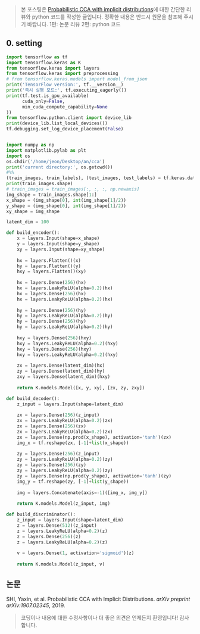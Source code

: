 >  본 포스팅은 [Probabilistic CCA with implicit distributions](https://arxiv.org/pdf/1907.02345.pdf)에 대한 간단한 리뷰와 python 코드를 작성한 글입니다. 정확한 내용은 반드시 원문을 참조해 주시기 바랍니다.
>  1편: 논문 리뷰
>  2편: python 코드

## 0. setting
```python
import tensorflow as tf
import tensorflow.keras as K
from tensorflow.keras import layers
from tensorflow.keras import preprocessing
# from tensorflow.keras.models import model_from_json
print('TensorFlow version:', tf.__version__)
print('즉시 실행 모드:', tf.executing_eagerly())
print(tf.test.is_gpu_available(
      cuda_only=False,
      min_cuda_compute_capability=None
))
from tensorflow.python.client import device_lib
print(device_lib.list_local_devices())
tf.debugging.set_log_device_placement(False)
```
```

```

```python
import numpy as np
import matplotlib.pylab as plt 
import os
os.chdir('/home/jeon/Desktop/an/cca')
print('current directory:', os.getcwd())
#%%
(train_images, train_labels), (test_images, test_labels) = tf.keras.datasets.mnist.load_data() 
print(train_images.shape)
# train_images = train_images[:, :, :, np.newaxis]
img_shape = train_images.shape[1:]
x_shape = (img_shape[0], int(img_shape[1]/2))
y_shape = (img_shape[0], int(img_shape[1]/2))
xy_shape = img_shape
```

```python
latent_dim = 100
```

```python
def build_encoder():
    x = layers.Input(shape=x_shape)   
    y = layers.Input(shape=y_shape)   
    xy = layers.Input(shape=xy_shape)   
    
    hx = layers.Flatten()(x)
    hy = layers.Flatten()(y)
    hxy = layers.Flatten()(xy)
    
    hx = layers.Dense(256)(hx)
    hx = layers.LeakyReLU(alpha=0.2)(hx)
    hx = layers.Dense(256)(hx)
    hx = layers.LeakyReLU(alpha=0.2)(hx)
    
    hy = layers.Dense(256)(hy)
    hy = layers.LeakyReLU(alpha=0.2)(hy)
    hy = layers.Dense(256)(hy)
    hy = layers.LeakyReLU(alpha=0.2)(hy)
    
    hxy = layers.Dense(256)(hxy)
    hxy = layers.LeakyReLU(alpha=0.2)(hxy)
    hxy = layers.Dense(256)(hxy)
    hxy = layers.LeakyReLU(alpha=0.2)(hxy)
    
    zx = layers.Dense(latent_dim)(hx)
    zy = layers.Dense(latent_dim)(hy)
    zxy = layers.Dense(latent_dim)(hxy)
    
    return K.models.Model([x, y, xy], [zx, zy, zxy])
```

```python
def build_decoder():
    z_input = layers.Input(shape=latent_dim)
    
    zx = layers.Dense(256)(z_input)
    zx = layers.LeakyReLU(alpha=0.2)(zx)
    zx = layers.Dense(256)(zx)
    zx = layers.LeakyReLU(alpha=0.2)(zx)
    zx = layers.Dense(np.prod(x_shape), activation='tanh')(zx)
    img_x = tf.reshape(zx, [-1]+list(x_shape))
    
    zy = layers.Dense(256)(z_input)
    zy = layers.LeakyReLU(alpha=0.2)(zy)
    zy = layers.Dense(256)(zy)
    zy = layers.LeakyReLU(alpha=0.2)(zy)
    zy = layers.Dense(np.prod(y_shape), activation='tanh')(zy)
    img_y = tf.reshape(zy, [-1]+list(y_shape))
    
    img = layers.Concatenate(axis=-1)([img_x, img_y])
    
    return K.models.Model(z_input, img)
```

```python
def build_discriminator():
    z_input = layers.Input(shape=latent_dim)
    z = layers.Dense(512)(z_input)
    z = layers.LeakyReLU(alpha=0.2)(z)
    z = layers.Dense(256)(z)
    z = layers.LeakyReLU(alpha=0.2)(z)
    
    v = layers.Dense(1, activation='sigmoid')(z)
    
    return K.models.Model(z_input, v)
```


## 논문
SHI, Yaxin, et al. Probabilistic CCA with Implicit Distributions. _arXiv preprint arXiv:1907.02345_, 2019.

> 코딩이나 내용에 대한 수정사항이나 더 좋은 의견은 언제든지 환영입니다! 감사합니다.
<!--stackedit_data:
eyJoaXN0b3J5IjpbMTk1NTYyOTczNV19
-->